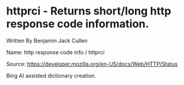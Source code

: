 # httprci - Returns short/long http response code information.

Written By Benjamin Jack Cullen

Name: http response code info / httprci

Source: https://developer.mozilla.org/en-US/docs/Web/HTTP/Status

Bing AI assisted dictionary creation.

